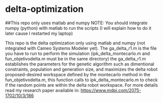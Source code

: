 # delta-optimization
##This repo only uses matlab and numpy
NOTE: You should integrate numpy (python) with matlab to run the scripts (I will explain how to do it later cause I restarted my laptop)

This repo is the delta optimization only using matlab and numpy (not integrated with Cameo Systems Modeler yet). The ga_delta_r1.m is the file you have to run to perform the simulation (ipk_delta_montecarlo.m and fun_objetivodelta.m must be in the same directory) the ga_delta_r1.m establishes the parameters for the genetic algorithm such as dimentional constraints, population and generation size, and maximizes the delta robot proposed-desired workspace defined by the montecarlo method in the fun_objetivodelta.m, this function calls to ipk_delta_montecarlo.m to check if the random points are within the delta robot workspace. For more details read my research paper available in: https://www.mdpi.com/2075-1702/10/3/186

